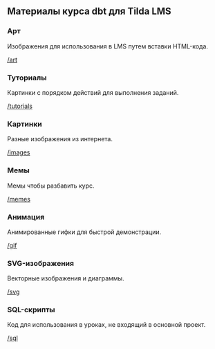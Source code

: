 ## Материалы курса dbt для Tilda LMS

### Арт

Изображения для использования в LMS путем вставки HTML-кода.

[/art](art)

### Туториалы

Картинки с порядком действий для выполнения заданий.

[/tutorials](tutorials)

### Картинки

Разные изображения из интернета.

[/images](images)

### Мемы

Мемы чтобы разбавить курс.

[/memes](memes)

### Анимация

Анимированные гифки для быстрой демонстрации.

[/gif](gif)

### SVG-изображения

Векторные изображения и диаграммы.

[/svg](svg)

### SQL-скрипты

Код для использования в уроках, не входящий в основной проект.

[/sql](sql)
